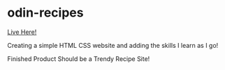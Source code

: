 # odin-recipes

<a target="_blank" href="https://timo1k.github.io/odin-recipes/">Live Here!</a>

Creating a simple HTML CSS website and adding the skills I learn as I go!

Finished Product Should be a Trendy Recipe Site!

